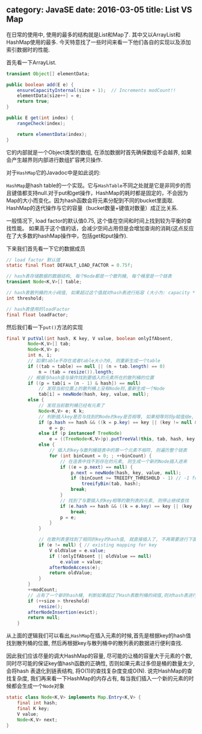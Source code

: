 category: JavaSE
date: 2016-03-05
title: List VS Map
---
在日常的使用中, 使用的最多的结构就是List和Map了. 其中又以ArrayList和HashMap使用的最多. 今天特意找了一些时间来看一下他们各自的实现以及添加索引数据时的性能.

首先看一下ArrayList.
```java
transient Object[] elementData;

public boolean add(E e) {
    ensureCapacityInternal(size + 1);  // Increments modCount!!
    elementData[size++] = e;
    return true;
}

public E get(int index) {
    rangeCheck(index);

    return elementData(index);
}
```
它的内部就是一个Object类型的数组, 在添加数据时首先确保数组不会越界, 如果会产生越界则内部进行数组扩容拷贝操作.


对于`HashMap`它的Javadoc中是如此说的:

`HashMap`是hash table的一个实现。它与`HashTable`不同之处就是它是非同步的而且键值都支持null.对于put和get操作，HashMap的耗时都是固定的，不会因为Map的大小而变化。因为hash函数会将元素分配到不同的bucket里面取. HashMap的迭代操作与它的容量（bucket数量+键值对数量）成正比关系.

一般情况下, load factor的默认值0.75, 这个值在空间和时间上找到较为平衡的查找性能。 如果高于这个值的话，会减少空间占用但是会增加查询的消耗(这点反应在了大多数的hashMap操作中，包括get和put操作).

下来我们首先看一下它的数据成员
```java
// load factor 默认值
static final float DEFAULT_LOAD_FACTOR = 0.75f;

// hash表存储数据的数据结构, 每个Node都是一个散列桶, 每个桶里是一个链表
transient Node<K,V>[] table;

// hash表散列桶的大小阀值, 如果超过这个值就对hash表进行拓容 (大小为: capacity * load factor)
int threshold;

// hash表使用的loadFactor
final float loadFactor;
```

然后我们看一下`put()`方法的实现
```java
final V putVal(int hash, K key, V value, boolean onlyIfAbsent,                    boolean evict) {
        Node<K,V>[] tab;
        Node<K,V> p;
        int n, i;
        // 如果table不存在或者table大小为0, 则重新生成一个table
        if ((tab = table) == null || (n = tab.length) == 0)
            n = (tab = resize()).length;
        // 根据与hash值与操作找到要插入的元素所在的散列桶的位置
        if ((p = tab[i = (n - 1) & hash]) == null)
            // 发现当前位置上的散列桶上没有Node则,重新生成一个Node
            tab[i] = newNode(hash, key, value, null);
        else {
            // 发现当前散列桶已经有元素了
            Node<K,V> e; K k;
            // 判断插入key是否与找到的Node的key是否相等, 如果相等则将p赋值给e, 进行value的赋值操作
            if (p.hash == hash && ((k = p.key) == key || (key != null && key.equals(k))))
                e = p;
            else if (p instanceof TreeNode)
                e = ((TreeNode<K,V>)p).putTreeVal(this, tab, hash, key, value);
            else {
                // 插入的key与散列桶链表中的第一个元素不相符, 则遍历整个链表
                for (int binCount = 0; ; ++binCount) {
                    // 在连表中找不到存在的元素, 则生成一个新的Node插入进来
                    if ((e = p.next) == null) {
                        p.next = newNode(hash, key, value, null);
                        if (binCount >= TREEIFY_THRESHOLD - 1) // -1 for 1st
                            treeifyBin(tab, hash);
                        break;
                    }
                    // 找到了与要插入的key相等的散列表的元素, 则停止继续查找
                    if (e.hash == hash && ((k = e.key) == key || (key != null && key.equals(k))))
                        break;
                    p = e;
                }
            }

            // 在散列表里找到了相同的key的hash值, 就直接插入了, 不再需要进行下面的hash表拓容操作
            if (e != null) { // existing mapping for key
                V oldValue = e.value;
                if (!onlyIfAbsent || oldValue == null)
                    e.value = value;
                afterNodeAccess(e);
                return oldValue;
            }
        }
        ++modCount;
        // 占有了一个新的hash桶, 判断如果超过了Hash表散列桶的阀值,则对hash表进行拓容
        if (++size > threshold)
            resize();
        afterNodeInsertion(evict);
        return null;
    }
```
从上面的逻辑我们可以看出,`HashMap`在插入元素的时候,首先是根据key的hash值找到散列桶的位置, 然后再根据key与散列桶中的散列表的数据进行便利查找.

因此我们应该尽量的调大HashMap的容量, 尽可能的让桶的容量大于元素的个数, 同时尽可能的保证key值hash函数的正确性, 否则如果元素过多但是桶的数量太少, 会将hash 表退化到链表结构, 将O(1)的查找复杂度变成O(N). 说完HashMap的查找复杂度, 我们再来看一下HashMap的内存占有, 每当我们插入一个新的元素的时候都会生成一个`Node`对象
```java
static class Node<K,V> implements Map.Entry<K,V> {
    final int hash;
    final K key;
    V value;
    Node<K,V> next;
}
```
